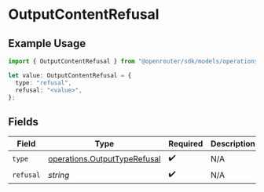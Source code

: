 # OutputContentRefusal

## Example Usage

```typescript
import { OutputContentRefusal } from "@openrouter/sdk/models/operations";

let value: OutputContentRefusal = {
  type: "refusal",
  refusal: "<value>",
};
```

## Fields

| Field                                                                        | Type                                                                         | Required                                                                     | Description                                                                  |
| ---------------------------------------------------------------------------- | ---------------------------------------------------------------------------- | ---------------------------------------------------------------------------- | ---------------------------------------------------------------------------- |
| `type`                                                                       | [operations.OutputTypeRefusal](../../models/operations/outputtyperefusal.md) | :heavy_check_mark:                                                           | N/A                                                                          |
| `refusal`                                                                    | *string*                                                                     | :heavy_check_mark:                                                           | N/A                                                                          |